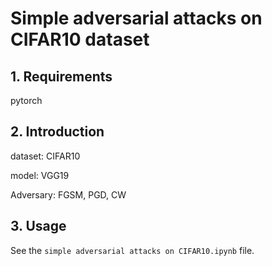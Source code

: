 # Simple adversarial attacks on CIFAR10 dataset

##  1. Requirements

pytorch

##  2. Introduction

dataset: CIFAR10

model: VGG19

Adversary: FGSM,  PGD,  CW

##  3. Usage

See the `simple adversarial attacks on CIFAR10.ipynb` file.